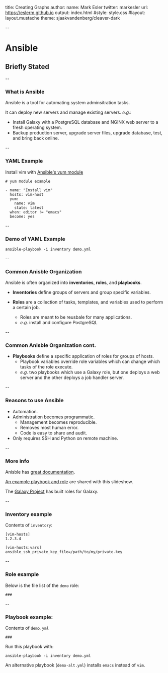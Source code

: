 title: Creating Graphs
author:
  name: Mark Esler
  twitter: markesler
  url: https://eslerm.github.io
output: index.html
#style: style.css
#layout: layout.mustache
theme: sjaakvandenberg/cleaver-dark

--

# Ansible
## Briefly Stated

--

### What is Ansible

Ansible is a tool for automating system adminsitration tasks.

It can deploy new servers and manage existing servers. *e.g.*:
- Install Galaxy with a PostgreSQL database and NGINX web server to a fresh operating system.
- Backup production server, upgrade server files, upgrade database, test, and bring back online.

--

### YAML Example

Install vim with [Ansible's yum module](https://docs.ansible.com/ansible/latest/modules/yum_module.html)

```
# yum module example

- name: "Install vim"
  hosts: vim-host
  yum:
    name: vim
    state: latest
  when: editor != "emacs"
  become: yes
```

--

### Demo of YAML Example

```
ansible-playbook -i inventory demo.yml
```

--

### Common Anisble Organization

Ansible is often organized into **inventories**, **roles**, and **playbooks**.
- **Inventories** define groups of servers and group specific variables.

- **Roles** are a collection of tasks, templates, and variables used to perform a certain job.
  - Roles are meant to be reusbale for many applications.
  - *e.g.* install and configure PostgreSQL

--

### Common Anisble Organization **cont.**

- **Playbooks** define a specific application of roles for groups of hosts.
  - Playbook variables override role variables which can change which tasks of the role execute.
  - *e.g.* two playbooks which use a Galaxy role, but one deploys a web server and the other deploys a job handler server.

--

### Reasons to use Ansible

- Automation.
- Administration becomes programmatic.
  - Management becomes reproducible.
  - Removes most human error.
  - Code is easy to share and audit.
- Only requires SSH and Python on remote machine.

--

### More info

Anisble has [great documentation](#).

[An example playbook and role](#) are shared with this slideshow.

The [Galaxy Project](#) has built roles for Galaxy.

--

### Inventory example

Contents of `inventory`:

```
[vim-hosts]
1.2.3.4

[vim-hosts:vars]
ansible_ssh_private_key_file=/path/to/my/private.key
```

--

### Role example

Below is the file list of the `demo` role:
```
###
```

--

### Playbook example:

Contents of `demo.yml`
```
###
```

Run this playbook with:
```
ansible-playbook -i inventory demo.yml
```

An alternative playbook (`demo-alt.yml`) installs `emacs` instead of `vim`.
